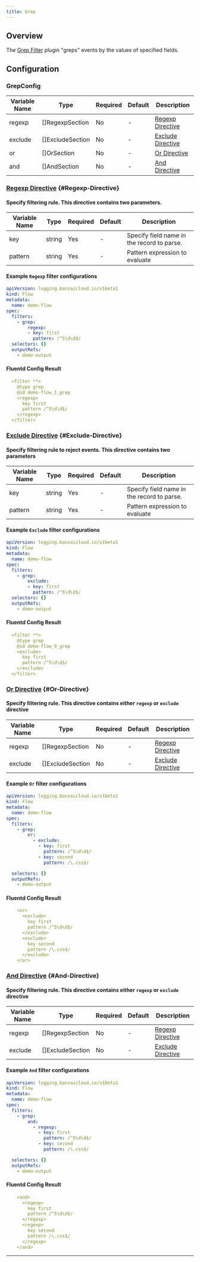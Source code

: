 ```yaml
---
title: Grep
---
```


## Overview

The [Grep Filter](https://docs.fluentd.org/filter/grep) plugin "greps" events by the values of specified fields.

## Configuration

### GrepConfig

| Variable Name | Type | Required | Default | Description |
|---|---|---|---|---|
| regexp | []RegexpSection | No | - | [Regexp Directive](#Regexp-Directive)<br> |
| exclude | []ExcludeSection | No | - | [Exclude Directive](#Exclude-Directive)<br> |
| or | []OrSection | No | - | [Or Directive](#Or-Directive)<br> |
| and | []AndSection | No | - | [And Directive](#And-Directive)<br> |

### [Regexp Directive](https://docs.fluentd.org/filter/grep#less-than-regexp-greater-than-directive) {#Regexp-Directive}

#### Specify filtering rule. This directive contains two parameters.

| Variable Name | Type | Required | Default | Description |
|---|---|---|---|---|
| key | string | Yes | - | Specify field name in the record to parse.<br> |
| pattern | string | Yes | - | Pattern expression to evaluate<br> |

#### Example `Regexp` filter configurations

```yaml
apiVersion: logging.banzaicloud.io/v1beta1
kind: Flow
metadata:
  name: demo-flow
spec:
  filters:
    - grep:
        regexp:
        - key: first
          pattern: /^5\d\d$/
  selectors: {}
  outputRefs:
    - demo-output
 ```

#### Fluentd Config Result

```yaml
  <filter **>
    @type grep
    @id demo-flow_1_grep
    <regexp>
      key first
      pattern /^5\d\d$/
    </regexp>
  </filter>
 ```

### [Exclude Directive](https://docs.fluentd.org/filter/grep#less-than-exclude-greater-than-directive) {#Exclude-Directive}

#### Specify filtering rule to reject events. This directive contains two parameters

| Variable Name | Type | Required | Default | Description |
|---|---|---|---|---|
| key | string | Yes | - | Specify field name in the record to parse.<br> |
| pattern | string | Yes | - | Pattern expression to evaluate<br> |

#### Example `Exclude` filter configurations

```yaml
apiVersion: logging.banzaicloud.io/v1beta1
kind: Flow
metadata:
  name: demo-flow
spec:
  filters:
    - grep:
        exclude:
        - key: first
          pattern: /^5\d\d$/
  selectors: {}
  outputRefs:
    - demo-output
 ```

#### Fluentd Config Result

```yaml
  <filter **>
    @type grep
    @id demo-flow_0_grep
    <exclude>
      key first
      pattern /^5\d\d$/
    </exclude>
  </filter>
 ```

### [Or Directive](https://docs.fluentd.org/filter/grep#less-than-or-greater-than-directive) {#Or-Directive}

#### Specify filtering rule. This directive contains either `regexp` or `exclude` directive

| Variable Name | Type | Required | Default | Description |
|---|---|---|---|---|
| regexp | []RegexpSection | No | - | [Regexp Directive](#Regexp-Directive)<br> |
| exclude | []ExcludeSection | No | - | [Exclude Directive](#Exclude-Directive)<br> |

#### Example `Or` filter configurations

```yaml
apiVersion: logging.banzaicloud.io/v1beta1
kind: Flow
metadata:
  name: demo-flow
spec:
  filters:
    - grep:
        or:
          - exclude:
            - key: first
              pattern: /^5\d\d$/
            - key: second
              pattern: /\.css$/

  selectors: {}
  outputRefs:
    - demo-output
```

#### Fluentd Config Result

```yaml
    <or>
      <exclude>
        key first
        pattern /^5\d\d$/
      </exclude>
      <exclude>
        key second
        pattern /\.css$/
      </exclude>
    </or>
 ```

### [And Directive](https://docs.fluentd.org/filter/grep#less-than-and-greater-than-directive) {#And-Directive}

#### Specify filtering rule. This directive contains either `regexp` or `exclude` directive

| Variable Name | Type | Required | Default | Description |
|---|---|---|---|---|
| regexp | []RegexpSection | No | - | [Regexp Directive](#Regexp-Directive)<br> |
| exclude | []ExcludeSection | No | - | [Exclude Directive](#Exclude-Directive)<br> |

#### Example `And` filter configurations

```yaml
apiVersion: logging.banzaicloud.io/v1beta1
kind: Flow
metadata:
  name: demo-flow
spec:
  filters:
    - grep:
        and:
          - regexp:
            - key: first
              pattern: /^5\d\d$/
            - key: second
              pattern: /\.css$/

  selectors: {}
  outputRefs:
    - demo-output
```

#### Fluentd Config Result

```yaml
    <and>
      <regexp>
        key first
        pattern /^5\d\d$/
      </regexp>
      <regexp>
        key second
        pattern /\.css$/
      </regexp>
    </and>
 ```

---
